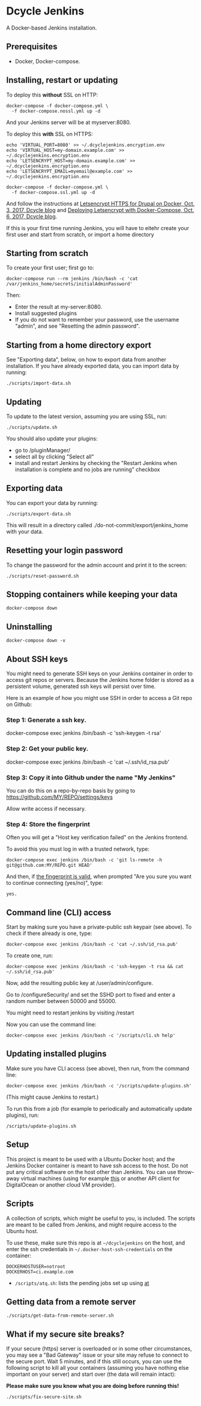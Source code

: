 Dcycle Jenkins
=====

A Docker-based Jenkins installation.

Prerequisites
-----

 * Docker, Docker-compose.

Installing, restart or updating
-----

To deploy this **without** SSL on HTTP:

    docker-compose -f docker-compose.yml \
      -f docker-compose.nossl.yml up -d

And your Jenkins server will be at myserver:8080.

To deploy this **with** SSL on HTTPS:

    echo 'VIRTUAL_PORT=8080' >> ~/.dcyclejenkins.encryption.env
    echo 'VIRTUAL_HOST=my-domain.example.com' >> ~/.dcyclejenkins.encryption.env
    echo 'LETSENCRYPT_HOST=my-domain.example.com' >> ~/.dcyclejenkins.encryption.env
    echo 'LETSENCRYPT_EMAIL=myemail@example.com' >> ~/.dcyclejenkins.encryption.env

    docker-compose -f docker-compose.yml \
      -f docker-compose.ssl.yml up -d

And follow the instructions at [Letsencrypt HTTPS for Drupal on Docker, Oct. 3, 2017, Dcycle blog](http://blog.dcycle.com/blog/170a6078/letsencrypt-drupal-docker/) and [Deploying Letsencrypt with Docker-Compose, Oct. 6, 2017, Dcycle blog](http://blog.dcycle.com/blog/7f3ea9e1/letsencrypt-docker-compose/).

If this is your first time running Jenkins, you will have to eitehr create your first user and start from scratch, or import a home directory

Starting from scratch
-----

To create your first user; first go to:

    docker-compose run --rm jenkins /bin/bash -c 'cat /var/jenkins_home/secrets/initialAdminPassword'

Then:

 * Enter the result at my-server:8080.
 * Install suggested plugins
 * If you do not want to remember your password, use the username "admin", and see "Resetting the admin password".

Starting from a home directory export
-----

See "Exporting data", below, on how to export data from another installation. If you have already exported data, you can import data by running:

    ./scripts/import-data.sh

Updating
-----

To update to the latest version, assuming you are using SSL, run:

    ./scripts/update.sh

You should also update your plugins:

* go to /pluginManager/
* select all by clicking "Select all"
* install and restart Jenkins by checking the "Restart Jenkins when installation is complete and no jobs are running" checkbox

Exporting data
-----

You can export your data by running:

    ./scripts/export-data.sh

This will result in a directory called ./do-not-commit/export/jenkins_home with your data.

Resetting your login password
-----

To change the password for the admin account and print it to the screen:

    ./scripts/reset-password.sh

Stopping containers while keeping your data
-----

    docker-compose down

Uninstalling
-----

    docker-compose down -v

About SSH keys
-----

You might need to generate SSH keys on your Jenkins container in order to access git repos or servers. Because the Jenkins home folder is stored as a persistent volume, generated ssh keys will persist over time.

Here is an example of how you might use SSH in order to access a Git repo on Github:

### Step 1: Generate a ssh key.

docker-compose exec jenkins /bin/bash -c 'ssh-keygen -t rsa'

### Step 2: Get your public key.

docker-compose exec jenkins /bin/bash -c 'cat ~/.ssh/id_rsa.pub'

### Step 3: Copy it into Github under the name "My Jenkins"

You can do this on a repo-by-repo basis by going to https://github.com/MY/REPO/settings/keys

Allow write access if necessary.

### Step 4: Store the fingerprint

Often you will get a "Host key verification failed" on the Jenkins frontend.

To avoid this you must log in with a trusted network, type:

    docker-compose exec jenkins /bin/bash -c 'git ls-remote -h git@github.com:MY/REPO.git HEAD'

And then, if [the fingerprint is valid](https://help.github.com/articles/github-s-ssh-key-fingerprints/), when prompted "Are you sure you want to continue connecting (yes/no)", type:

    yes.

Command line (CLI) access
-----

Start by making sure you have a private-public ssh keypair (see above). To check if there already is one, type:

    docker-compose exec jenkins /bin/bash -c 'cat ~/.ssh/id_rsa.pub'

To create one, run:

    docker-compose exec jenkins /bin/bash -c 'ssh-keygen -t rsa && cat ~/.ssh/id_rsa.pub'

Now, add the resulting public key at /user/admin/configure.

Go to /configureSecurity/ and set the SSHD port to fixed and enter a random number between 50000 and 55000.

You might need to restart jenkins by visiting /restart

Now you can use the command line:

    docker-compose exec jenkins /bin/bash -c '/scripts/cli.sh help'

Updating installed plugins
-----

Make sure you have CLI access (see above), then run, from the command line:

    docker-compose exec jenkins /bin/bash -c '/scripts/update-plugins.sh'

(This might cause Jenkins to restart.)

To run this from a job (for example to periodically and automatically update plugins), run:

    /scripts/update-plugins.sh

Setup
-----

This project is meant to be used with a Ubuntu Docker host; and the Jenkins Docker container is meant to have ssh access to the host. Do not put any critical software on the host other than Jenkins. You can use throw-away virtual machines (using for example [this](https://github.com/dcycle/docker-digitalocean-php) or another API client for DigitalOcean or another cloud VM provider).

Scripts
-----

A collection of scripts, which might be useful to you, is included. The scripts are meant to be called from Jenkins, and might require access to the Ubuntu host.

To use these, make sure this repo is at `~/dcyclejenkins` on the host, and enter the ssh credentials in `~/.docker-host-ssh-credentials` on the container:

    DOCKERHOSTUSER=notroot
    DOCKERHOST=ci.example.com

* `/scripts/atq.sh`: lists the pending jobs set up using [at](http://manpages.ubuntu.com/manpages/xenial/en/man1/at.1posix.html)

Getting data from a remote server
-----

    ./scripts/get-data-from-remote-server.sh

What if my secure site breaks?
-----

If your secure (https) server is overloaded or in some other circumstances, you may see a "Bad Gateway" issue or your site may refuse to connect to the secure port. Wait 5 minutes, and if this still occurs, you can use the following script to kill all your containers (assuming you have nothing else important on your server) and start over (the data will remain intact):

**Please make sure you know what you are doing before running this!**

    ./scripts/fix-secure-site.sh
